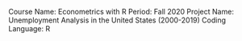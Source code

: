 Course Name: Econometrics with R
Period: Fall 2020
Project Name: Unemployment Analysis in the United States (2000-2019)
Coding Language: R
